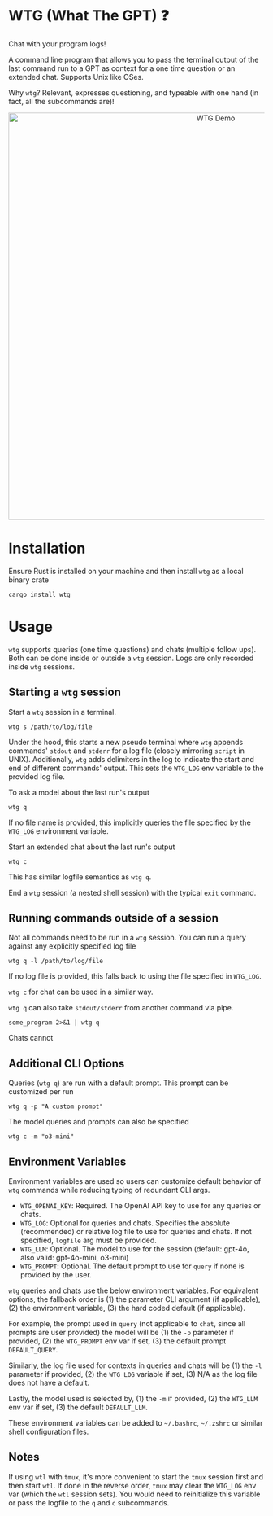 # WTG (What The GPT) ❓
Chat with your program logs!

A command line program that allows you to pass the terminal output of the last command run to a GPT as context for a one time question or an extended chat. Supports Unix like OSes.

Why `wtg`? Relevant, expresses questioning, and typeable with one hand (in fact, all the subcommands are)! 

<p align="center">
    <img src="https://i.imgur.com/h2t2gR2.gif" alt="WTG Demo" width="800"/>
</p>

# Installation
Ensure Rust is installed on your machine and then install `wtg` as a local binary crate
```shell
cargo install wtg
```

# Usage
`wtg` supports queries (one time questions) and chats (multiple follow ups). Both can be done inside or outside a `wtg` session. Logs are only recorded inside `wtg` sessions.

## Starting a `wtg` session
Start a `wtg` session in a terminal.  
```shell
wtg s /path/to/log/file
```
Under the hood, this starts a new pseudo terminal where `wtg` appends commands' `stdout` and `stderr` for a log file (closely mirroring `script` in UNIX). Additionally, `wtg` adds delimiters in the log to indicate the start and end of different commands' output. This sets the `WTG_LOG` env variable to the provided log file.

To ask a model about the last run's output
```shell
wtg q
```
If no file name is provided, this implicitly queries the file specified by the `WTG_LOG` environment variable.

Start an extended chat about the last run's output
```shell
wtg c
```
This has similar logfile semantics as `wtg q`.

End a `wtg` session (a nested shell session) with the typical `exit` command.

## Running commands outside of a session
Not all commands need to be run in a `wtg` session. You can run a query against any explicitly specified log file
```shell
wtg q -l /path/to/log/file
``` 
If no log file is provided, this falls back to using the file specified in `WTG_LOG`.

`wtg c` for chat can be used in a similar way.

`wtg q` can also take `stdout/stderr` from another command via pipe.
```shell
some_program 2>&1 | wtg q
``` 
Chats cannot 

## Additional CLI Options
Queries (`wtg q`) are run with a default prompt. This prompt can be customized per run
```shell
wtg q -p "A custom prompt"
```

The model queries and prompts can also be specified
```shell
wtg c -m "o3-mini"
```

## Environment Variables
Environment variables are used so users can customize default behavior of `wtg` commands while reducing typing of redundant CLI args.

- `WTG_OPENAI_KEY`: Required. The OpenAI API key to use for any queries or chats.
- `WTG_LOG`: Optional for queries and chats. Specifies the absolute (recommended) or relative log file to use for queries and chats. If not specified, `logfile` arg must be provided.
- `WTG_LLM`: Optional. The model to use for the session (default: gpt-4o, also valid: gpt-4o-mini, o3-mini)
- `WTG_PROMPT`: Optional. The default prompt to use for `query` if none is provided by the user.

`wtg` queries and chats use the below environment variables. For equivalent options, the fallback order is (1) the parameter CLI argument (if applicable), (2) the environment variable, (3) the hard coded default (if applicable).

For example, the prompt used in `query` (not applicable to `chat`, since all prompts are user provided) the model will be (1) the `-p` parameter if provided, (2) the `WTG_PROMPT` env var if set, (3) the default prompt `DEFAULT_QUERY`.

Similarly, the log file used for contexts in queries and chats will be (1) the `-l` parameter if provided, (2) the `WTG_LOG` variable if set, (3) N/A as the log file does not have a default. 

Lastly, the model used is selected by, (1) the `-m` if provided, (2) the `WTG_LLM` env var if set, (3) the default `DEFAULT_LLM`. 

These environment variables can be added to `~/.bashrc`,  `~/.zshrc` or similar shell configuration files.

## Notes
If using `wtl` with `tmux`, it's more convenient to start the `tmux` session first and then start `wtl`. If done in the reverse order, `tmux` may clear the `WTG_LOG` env var (which the `wtl` session sets). You would need to reinitialize this variable or pass the logfile to the `q` and `c` subcommands.